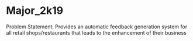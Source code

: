 # Major_2k19
Problem Statement:
Provides an automatic feedback generation system for all retail shops/restaurants that leads to the enhancement of their business
